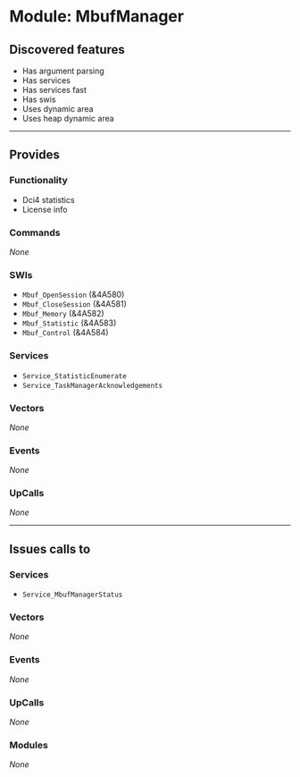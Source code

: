 # Module: MbufManager

## Discovered features


* Has argument parsing
* Has services
* Has services fast
* Has swis
* Uses dynamic area
* Uses heap dynamic area

---

## Provides

### Functionality


* Dci4 statistics
* License info

### Commands


*None*


### SWIs


* `Mbuf_OpenSession` (&4A580)
* `Mbuf_CloseSession` (&4A581)
* `Mbuf_Memory` (&4A582)
* `Mbuf_Statistic` (&4A583)
* `Mbuf_Control` (&4A584)


### Services


* `Service_StatisticEnumerate`
* `Service_TaskManagerAcknowledgements`


### Vectors


*None*


### Events


*None*


### UpCalls


*None*


---

## Issues calls to

### Services


* `Service_MbufManagerStatus`


### Vectors


*None*


### Events


*None*


### UpCalls


*None*


### Modules


*None*


